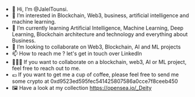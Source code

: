 - 👋 Hi, I’m @JalelTounsi.
- 👀 I’m interested in Blockchain, Web3, business, artificial intelligence and machine learning.
- 🌱 I’m currently learning Artificial Intelligence, Machine Learning, Deep Learning, Blockchain architecture and technology and everything about Business.
- 💞️ I’m looking to collaborate on Web3, Blockchain, AI and ML projects
- 📫 How to reach me ? let's get in touch over LinkedIn
- 👨🏻‍💻 If you want to collaborate on a blockchain, web3, AI or ML project, feel free to reach out to me.
- 💶 If you want to get me a cup of coffee, please feel free to send me some crypto at 0xd9523ed595fec541425807586a0cce7f8ceeb450
- 🖼 Have a look at my collection https://opensea.io/_Deity

<!---
JalelTounsi/JalelTounsi is a ✨ special ✨ repository because its `README.md` (this file) appears on your GitHub profile.
You can click the Preview link to take a look at your changes.
--->
